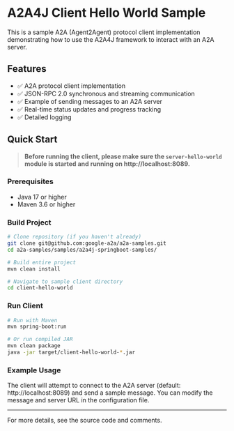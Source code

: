 # A2A4J Client Hello World Sample

This is a sample A2A (Agent2Agent) protocol client implementation demonstrating how to use the A2A4J framework to interact with an A2A server.

## Features

- ✅ A2A protocol client implementation
- ✅ JSON-RPC 2.0 synchronous and streaming communication
- ✅ Example of sending messages to an A2A server
- ✅ Real-time status updates and progress tracking
- ✅ Detailed logging

## Quick Start

> **Before running the client, please make sure the `server-hello-world` module is started and running on http://localhost:8089.**

### Prerequisites

- Java 17 or higher
- Maven 3.6 or higher

### Build Project

```bash
# Clone repository (if you haven't already)
git clone git@github.com:google-a2a/a2a-samples.git
cd a2a-samples/samples/a2a4j-springboot-samples/

# Build entire project
mvn clean install

# Navigate to sample client directory
cd client-hello-world
```

### Run Client

```bash
# Run with Maven
mvn spring-boot:run

# Or run compiled JAR
mvn clean package
java -jar target/client-hello-world-*.jar
```

### Example Usage

The client will attempt to connect to the A2A server (default: http://localhost:8089) and send a sample message. You can modify the message and server URL in the configuration file.

---

For more details, see the source code and comments.
